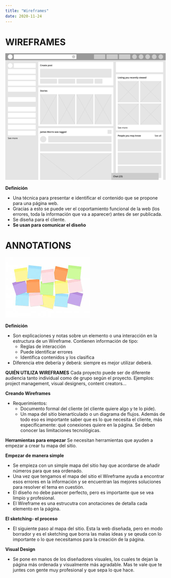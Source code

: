```yaml
---
title: "Wireframes"
date: 2020-11-24
---
```

# WIREFRAMES

![wireframes](/imagenes/wireframes.png) 

**Definición**
- Una técnica para presentar e identificar el contenido que se propone para una página web.
- Gracias a esto se puede ver el coportamiento funcional de la web (los errores, toda la información que va a aparecer) antes de ser publicada.
- Se diseña para el cliente.
- **Se usan para comunicar el diseño**

# ANNOTATIONS

![anotations](/imagenes/anotations.jpg) 

**Definición**
- Son explicaciones y notas sobre un elemento o una interacción en la estructura de un Wireframe. Contienen información de tipo:
    - Reglas de interacción
    - Puede identificar errores
    - Identifica contenidos y los clasifica
- Diferencia etre debería y deberá: siempre es mejor utilizar deberá.

**QUIÉN UTILIZA WIREFRAMES** 
Cada proyecto puede ser de diferente audiencia tanto individual como de grupo según el proyecto.
Ejemplos: project management, visual designers, content creators...

**Creando Wireframes** 
- Requerimientos: 
    - Documento formal del cliente (el cliente quiere algo y te lo pide).
    - Un mapa del sitio bienartículado o un diagrama de flujos.
Además de todo eso es importante saber que es lo que necesita el cliente, más específicamente: qué conexiones quiere en la página. Se deben conocer las limitaciones tecnológicas.

**Herramientas para empezar** 
Se necesitan herramientas que ayuden a empezar a crear tu mapa del sitio.

**Empezar de manera simple** 
- Se empieza con un simple mapa del sitio hay que acordarse de añadir números para que sea ordenado.
- Una vez que tengamos el mapa del sitio el Wireframe ayuda a encontrar esos errores en la información y se encuentran las mejores soluciones para resolver el tema en cuestión.
- El diseño no debe parecer perfecto, pero es importante que se vea limpio y profesional.
- El Wireframe es una estrucutra con anotaciones de detalla cada elemento en la página. 

**El sketching- el proceso** 
- El siguiente paso al mapa del sitio. Esta la web diseñada, pero en modo borrador y es el sketching que borra las malas ideas y se qeuda con lo importante o lo que necesitamos para la creación de la página.

**Visual Design** 
- Se pone en manos de los diseñadores visuales, los cuales te dejan la página más ordenada y visualmente más agradable. Mas te vale que te juntes con gente muy profesional y que sepa lo que hace. 

